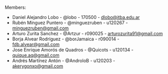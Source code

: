 Members: 

* Daniel Alejandro Lobo - @lobo - 170500 - dlobo@itba.edu.ar
* Rubén Mínguez Puntero - @minguezruben - u120267 - minguezruben@gmail.com 
* Arturo Zurita Sanchez - @Artzur - r090025 - arturozurita91@gmail.com 
* Borja Alvear Rodríguez - @borJamaica - r090014 - fdb.alvear@gmail.com 
* Jose Enrique Amorós de Quadros - @Quicots - u120134 - quique.aq@gmail.com
* Andrés Martínez Antón - @AndroloB - u120203 - akerygonxo@gmail.com 

